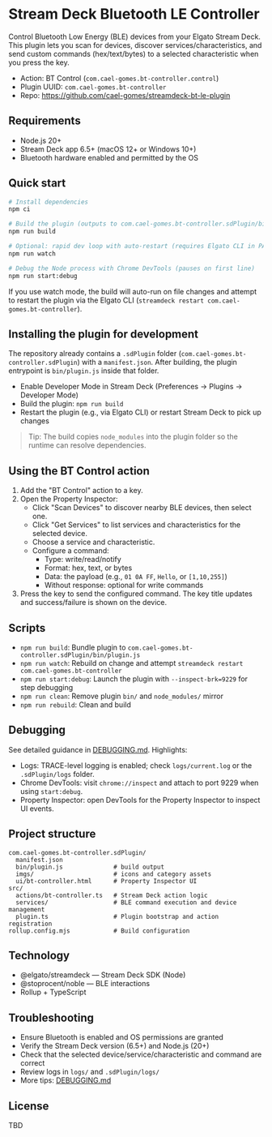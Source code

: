 # Stream Deck Bluetooth LE Controller

Control Bluetooth Low Energy (BLE) devices from your Elgato Stream Deck. This plugin lets you scan for devices, discover services/characteristics, and send custom commands (hex/text/bytes) to a selected characteristic when you press the key.

- Action: BT Control (`com.cael-gomes.bt-controller.control`)
- Plugin UUID: `com.cael-gomes.bt-controller`
- Repo: https://github.com/cael-gomes/streamdeck-bt-le-plugin

## Requirements

- Node.js 20+
- Stream Deck app 6.5+ (macOS 12+ or Windows 10+)
- Bluetooth hardware enabled and permitted by the OS

## Quick start

```bash
# Install dependencies
npm ci

# Build the plugin (outputs to com.cael-gomes.bt-controller.sdPlugin/bin)
npm run build

# Optional: rapid dev loop with auto-restart (requires Elgato CLI in PATH)
npm run watch

# Debug the Node process with Chrome DevTools (pauses on first line)
npm run start:debug
```

If you use watch mode, the build will auto-run on file changes and attempt to restart the plugin via the Elgato CLI (`streamdeck restart com.cael-gomes.bt-controller`).

## Installing the plugin for development

The repository already contains a `.sdPlugin` folder (`com.cael-gomes.bt-controller.sdPlugin`) with a `manifest.json`. After building, the plugin entrypoint is `bin/plugin.js` inside that folder.

- Enable Developer Mode in Stream Deck (Preferences → Plugins → Developer Mode)
- Build the plugin: `npm run build`
- Restart the plugin (e.g., via Elgato CLI) or restart Stream Deck to pick up changes

> Tip: The build copies `node_modules` into the plugin folder so the runtime can resolve dependencies.

## Using the BT Control action

1. Add the "BT Control" action to a key.
2. Open the Property Inspector:
   - Click "Scan Devices" to discover nearby BLE devices, then select one.
   - Click "Get Services" to list services and characteristics for the selected device.
   - Choose a service and characteristic.
   - Configure a command:
     - Type: write/read/notify
     - Format: hex, text, or bytes
     - Data: the payload (e.g., `01 0A FF`, `Hello`, or `[1,10,255]`)
     - Without response: optional for write commands
3. Press the key to send the configured command. The key title updates and success/failure is shown on the device.

## Scripts

- `npm run build`: Bundle plugin to `com.cael-gomes.bt-controller.sdPlugin/bin/plugin.js`
- `npm run watch`: Rebuild on change and attempt `streamdeck restart com.cael-gomes.bt-controller`
- `npm run start:debug`: Launch the plugin with `--inspect-brk=9229` for step debugging
- `npm run clean`: Remove plugin `bin/` and `node_modules/` mirror
- `npm run rebuild`: Clean and build

## Debugging

See detailed guidance in [DEBUGGING.md](./DEBUGGING.md). Highlights:

- Logs: TRACE-level logging is enabled; check `logs/current.log` or the `.sdPlugin/logs` folder.
- Chrome DevTools: visit `chrome://inspect` and attach to port 9229 when using `start:debug`.
- Property Inspector: open DevTools for the Property Inspector to inspect UI events.

## Project structure

```
com.cael-gomes.bt-controller.sdPlugin/
  manifest.json
  bin/plugin.js              # build output
  imgs/                      # icons and category assets
  ui/bt-controller.html      # Property Inspector UI
src/
  actions/bt-controller.ts   # Stream Deck action logic
  services/                  # BLE command execution and device management
  plugin.ts                  # Plugin bootstrap and action registration
rollup.config.mjs            # Build configuration
```

## Technology

- @elgato/streamdeck — Stream Deck SDK (Node)
- @stoprocent/noble — BLE interactions
- Rollup + TypeScript

## Troubleshooting

- Ensure Bluetooth is enabled and OS permissions are granted
- Verify the Stream Deck version (6.5+) and Node.js (20+)
- Check that the selected device/service/characteristic and command are correct
- Review logs in `logs/` and `.sdPlugin/logs/`
- More tips: [DEBUGGING.md](./DEBUGGING.md)

## License

TBD

